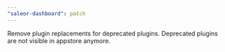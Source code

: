```yaml
---
"saleor-dashboard": patch
---
```


Remove plugin replacements for deprecated plugins. Deprecated plugins are not visible in appstore anymore.
